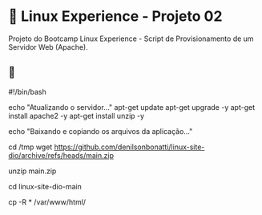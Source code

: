 # :penguin: Linux Experience - Projeto 02
Projeto do Bootcamp Linux Experience - Script de Provisionamento de um Servidor Web (Apache).


## :page_with_curl:

#!/bin/bash

echo "Atualizando o servidor..."
apt-get update
apt-get upgrade -y
apt-get install apache2 -y
apt-get install unzip -y


echo "Baixando e copiando os arquivos da aplicação..."

cd /tmp
wget https://github.com/denilsonbonatti/linux-site-dio/archive/refs/heads/main.zip

unzip main.zip

cd linux-site-dio-main

cp -R * /var/www/html/
